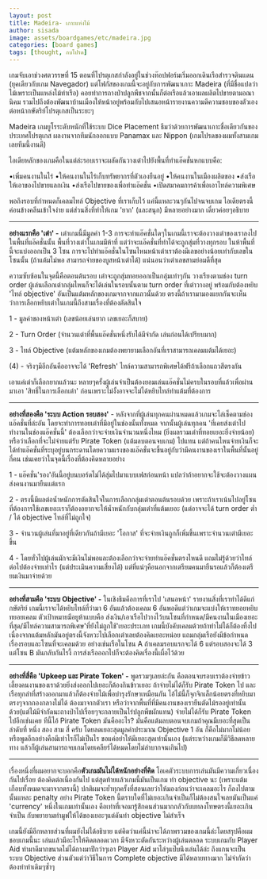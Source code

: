 ```yaml
---
layout: post
title: Madeira- เกาะแห่งไม้
author: sisada
image: assets/boardgames/etc/madeira.jpg
categories: [board games]
tags: [thought, กบโปรด]
---
```


เกมจับเอาช่วงศตวรรษที่ 15 ตอนที่โปรตุเกสกำลังอยู่ในช่วงท๊อปฟอร์มเริ่มออกเดินเรือสำรวจดินแดน (ยุคเดียวกับเกม Navegador) แต่โฟกัสของเกมนี้จะอยู่กับการพัฒนาเกาะ Madeira (ที่มีชื่อแปลว่าไม้เพราะเป็นแหล่งไม้ทำเรือ) คอยทำการถางป่าปลูกพืชจากนั้นก็ต่อเรือแล้วเอาผลผลิตไปขายตามอณานิคม รวมไปถึงต้องพัฒนาบ้านเมืองให้หน้าอยู่พร้อมกับไปเสนอหน้ารายงานความดีความชอบของตัวเองต่อหน้ากษัตริย์โปรตุเกสเป็นระยะๆ

Madeira เกมยูโรระดับหนักที่ใช้ระบบ Dice Placement ธีมว่าด้วยการพัฒนาเกาะชื่อเดียวกันของประเทศโปรตุเกส ผลงานจากทีมนักออกแบบ Panamax และ Nippon (เกมโปรดของผมทั้งสามเกมเลยทีมนี้งานดี)

ไอเดียหลักของเกมคือในแต่ล่ะรอบเราจะผลัดกันวางเต๋าไปยังพื้นที่ทำแอ๊คชั่นหกแบบคือ:


•เพิ่มคนงานในไร่
•ให้คนงานในไร่เก็บทรัพยากรที่ตัวเองยืนอยู่
•ให้คนงานในเมืองผลิตของ
•ส่งเรือให้เอาของไปขายแลกเงิน
•ส่งเรือไปขายของเพื่อทำแอ๊คชั่น
•เปิดสมาคมการค้าเพื่อเอาไทล์ความพิเศษ


พอถึงรอบที่กำหนดก็เคลมไทล์ Objective ที่เราเก็บไว้ แค่นี้แหละวนๆกันไปจนจบเกม ไอเดียตรงนี้ค่อนข้างคลีนเข้าใจง่าย แต่ส่วนสิ่งที่ทำให้เกม 'ยาก' (และสนุก) มีหลายอย่างมาก เดี๋ยวค่อยๆอธิบาย




---


**อย่างแรกคือ 'เต๋า' -** เต๋าเกมนี้มีมูลค่า 1-3 การจะทำแอ๊คชั่นใดๆในเกมนี้เราจะต้องวางเต๋าของเราลงไปในพื้นที่แอ๊คชั่นนั้น พื้นที่วางเต๋าในเกมมีห้าที่ แต่ว่าจะแอ๊คชั่นที่ทำได้จะถูกสุ่มที่วางทุกรอบ ในห้าพื้นที่นี้จะแบ่งออกเป็น 3 โซน การจะไปทำแอ๊คชั่นในโซนไหนหน้าเต๋าเราต้องมีเลขอย่างน้อยเท่ากับเลขในโซนนั้น (ถ้าแต้มไม่พอ สามารถจ่ายของบูสหน้าเต๋าได้) แน่นอนว่าเต๋าเลขสามย่อมดีที่สุด

ความซับซ้อนในจุดนี้คือตอนต้นรอบ เต๋าจะถูกสุ่มทอยออกเป็นกลุ่มเท่าๆกัน วางเรียงตามช่อง turn order ผู้เล่นเลือกเต๋ากลุ่มไหนก็จะได้เล่นในรอบนั้นตาม turn order ที่เต๋าวางอยู่ พร้อมกับต้องหยิบ 'ไทล์ objective' อันเป็นแต้มหลักของเกมจากจากแถวนั้นด้วย ตรงนี้ถ้าเรามามองแยกกันจะเห็นว่าการเลือกหยิบเต๋าในเกมนี้ถึงสามเรื่องที่ต้องตัดสินใจ

1 - มูลค่าของหน้าเต๋า (เลขน้อยเล่นยาก เลขเยอะก็สบาย)

2 - Turn Order (จำนวนเต๋าที่พื้นแอ๊คชั่นหนึ่งรับได้มีจำกัด เล่นก่อนได้เปรียบมาก)

3 - ไทล์ Objective (แต้มหลักของเกมต้องพยายามเลือกอันที่เราสามารถเคลมแต้มได้เยอะ)

(4) - จริงๆมีอีกอันคืออาจจะได้ 'Refresh' ไทล์ความสามารถพิเศษได้ฟรีถ้าเลือกแถวสีตรงกัน

เอาแค่เต๋าก็เลือกยากแล้วนะ หลายๆครั้งผู้เล่นจำเป็นต้องยอมเล่นแอ๊คชั่นไม่ครบในรอบที่แล้วเพื่อผ่านมาเอา 'สิทธิ์ในการเลือกเต๋า' ก่อนเพราะไม่งั้งอาจจะไม่ได้หยิบไทล์ทำแต้มที่ต้องการ



---


**อย่างที่สองคือ 'ระบบ Action รอบสอง'** - หลังจากที่ผู้เล่นทุกคนผ่านหมดแล้วเกมจะไล่เช็คตามช่องแอ๊คชั่นที่ล่ะอัน โดยจะทำการทอยเต๋าที่มีอยู่ในช่องนั้นทั้งหมด จากนั้นผู้เล่นทุกคน 'ที่เคยส่งเต๋าไปทำงานในช่องแอ๊คชั่นนี้' ต้องเลือกว่าจะจ่ายเงินจำนวนหนึ่งไหม (ยิ่งผลรวมเต๋าที่ทอยเยอะยิ่งจ่ายน้อย) หรือว่าเลือกที่จะไม่จ่ายแต่รับ Pirate Token (แต้มลบตอนจบเกม) ไปแทน แต่ถ้าคนไหนจ่ายเงินก็จะได้ทำแอ๊คชั่นที่ระบุอยู่บนกระดานโดยความแรงของแอ๊คชั่นจะขึ้นอยู่กับว่ามีคนงานของเราในพื้นที่นั้นอยู่กี่คน เช่นเคยว่าในจุดนี้เรื่องที่ต้องคิดหลายอย่าง

1 - แอ๊คชั่น'รอง'อันนี้อยู่บนบอร์ดไม่ได้สุ่มไปมาแบบเฟสก่อนหน้า แปลว่าถ้าอยากจะใช้จะต้องวางแผนส่งคนงานมายืนแต่แรก

2 - ตรงนี้มีผลต่อน้ำหนักการตัดสินใจในการเลือกกลุ่มเต๋าตอนต้นรอบด้วย เพราะถ้าเราเน้นไปอยู่โซนที่ต้องการใช้เลขเยอะเราก็ต้องอยากจะให้น้ำหนักกับกลุ่มเต๋าที่แต้มเยอะ (แต่อาจจะได้ turn order ต่ำ / ได้ objective ไทล์ที่ไม่ถูกใจ)

3 - จำนวนผู้เล่นที่มาอยู่ที่เดียวกันถ้ามีเยอะ 'โอกาส' ที่จะจ่ายเงินถูกก็เพิ่มขึ้นเพราะจำนวนเต๋ามีเยอะขึ้น

4 - โดยทั่วไปผู้เล่นมักจะมีเงินไม่พอและต้องเลือกว่าจะจ่ายทำแอ๊คชั่นตรงไหนดี แถมไม่รู้ด้วยว่าไทล์ต่อไปต้องจ่ายเท่าไร (แต่ประเมินความเสี่ยงได้) แต่ที่แน่ๆคือนอกจากเตรียมคนมายืนรอแล้วก็ต้องเตรียมเงินมาจ่ายด้วย



---


**อย่างที่สามคือ 'ระบบ Objective' -** ในเชิงธีมคือการที่เราไป 'เสนอหน้า' รายงานสิ่งที่เราทำได้ดีแก่กษัตริย์ เกมนี้เราจะได้หยิบไทล์ที่ว่ามา 6 อันแล้วต้องเคลม 6 อันพอดีแต่ว่าเกมจะแบ่งให้เราทยอยหยิบทยอยเคลม ตัวเป้าหมายมีอยูห้าแบบคือ ส่งเงิน/เอาเรือไปวางไว้บนโซนที่กำหนด/มีคนงานในเมืองเยอะที่สุด/มีไทล์ความสามารถพิเศษ'ที่ยังไม่ถูกใช้'เยอะประเภท เกมนี้บังคับเคลมด้วยถ้าทำไม่ได้ก็ต้องทิ้งไป เนื่องจากแต้มหลักมันอยู่ตรงนี้จังหวะไปเลือกเต๋าเลยต้องคิดเยอะหน่อย แถมกลุ่มเรือยังมีข้อกำหนดเรื่องรอบและโซนที่จะเคลมด้วย อย่างเช่นเรือในโซน A ถ้าเคลมรอบแรกจะได้ 6 แต่รอบสองจะได้ 3 แต่โซน B มันกลับกันไรงี้ การส่งเรือออกไปก็จะต้องคิดเรื่องนี้เผื่อไว้ด้วย



---


**อย่างที่สี่คือ 'Upkeep และ Pirate Token' -** พูดรวมๆเลยล่ะกัน คือตอนจบรอบเราต้องจ่ายข้าวเลี้ยงคนงานของเราด้วยยิ่งส่งออกไปเยอะก็ต้องกินข้าวเยอะ ถ้าจ่ายไม่ได้ก็รับ Pirate Token ไป และเรือทุกลำที่สร้างออกมาแล้วก็ต้องจ่ายไม้เพื่อบำรุงรักษาเหมือนกัน ไอ้ไม้นี้ก็จุกจิกเล็กน้อยตรงที่หยิบมาตรงๆจากกองกลางไม่ได้ ต้องมาจากตัวเรา หรือว่าจากพื้นที่ที่มีคนงานของเรายืนตัดไม้รออยู่เท่านั้นด้วย(แต่ไม้มีจำกัดนะถางป่าไปเรื่อยๆจะกลายเป็นไร่ปลูกพืชผักแทน) จ่ายไม่ได้ก็รับ Pirate Token ไปอีกเช่นเคย
ทีนี้ไอ้ Pirate Token มันคืออะไร? มันคือแต้มลบตอนจบเกมถ้าคุณมีเยอะที่สุดเป็นลำดับที่ หนึ่ง สอง สาม สี่ ครับ โดยลดเยอะสุดมูลค่าประมาณ Objective 1 อัน ก็คือไม่มากไม่น้อย หรือพูดอีกอย่างคือมีเท่าไรก็ไม่เป็นไร ขอแค่อย่าให้มีเยอะสุดเท่านั้นเอง (แต่ระหว่างเกมก็มีวิธีลดหลายทาง แล้วก็ผู้เล่นสามารถจบเกมโดยเคลียร์ได้หมดโดยไม่ลำบากจนเกินไป)



---



เรื่องหนึ่งที่ผมอยากจะบอกคือ**ตัวเกมมันไม่ได้หนักอย่างที่คิด** โอเคตัวระบบการเล่นมันมีความเกี่ยวเนื่องกันไปเรื่อย ต้องคิดต่อเนื่องกันไป แต่สุดท้ายแล้วเกมนี้มันเป็นเกม ทำ objective นะ (เพราะแต้มเกือบทั้งหมดจะมาจากตรงนี้) ปกติผมจะย้ำทุกครั้งที่สอนเลยว่าให้มองก่อนว่าจะเคลมอะไร ก็ลงไปตามนั้นแหละ penalty อย่าง Pirate Token นี้ตราบใดที่ไม่เยอะเกินจำเป็นก็ไม่ต้องสนใจเลยมันเป็นแค่ 'currency' หนึ่งในเกมเท่านั้นเอง คือเท่าที่เจอมารู้สึกคนส่วนมากกลัวกับบทลงโทษตรงนี้เยอะเกินจำเป็น กับพยายามทำมูฟให้ได้ของเยอะๆแต่ดันทำ objective ไม่สำเร็จ

เกมนี้ยังมีอีกหลายส่วนที่ผมยังไม่ได้อธิบาย แต่คิดว่าแค่นี้น่าจะได้ภาพรวมของเกมนี้ล่ะโดยสรุปคือผมชอบเกมนี้นะ เล่นแล้วมีอะไรให้คิดตลอดเวลา มีจังหวะตัดกันระหว่างผู้เล่นตลอด ระบบเกมกับ Player Aid ทำมาดีมากขนาดไม่ได้กางมาปีกว่าๆเอา Player Aid มาไล่ๆแป๊บนึงเล่นได้ล่ะ ถึงแกนจะเป็นระบบ Objective ส่วนตัวแต่ว่าวิธีในการ Complete objective มีได้หลายทางมาก ไม่จำกัดว่าต้องทำท่าเดิมๆซ้ำๆ